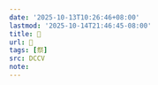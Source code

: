 ```yaml
---
date: '2025-10-13T10:26:46+08:00'
lastmod: '2025-10-14T21:46:45-08:00'
title: 􀼵
url: 􀼵
tags: [祭]
src: DCCV
note:
---
```

